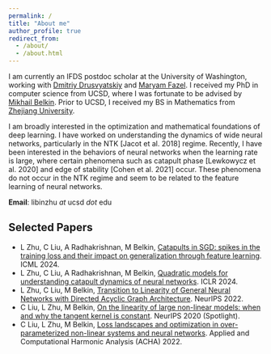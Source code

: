 ```yaml
---
permalink: /
title: "About me"
author_profile: true
redirect_from: 
  - /about/
  - /about.html
---
```


I am currently an IFDS postdoc scholar at the University of Washington, working with [Dmitriy Drusvyatskiy](https://sites.google.com/uw.edu/ddrusv/home) and [Maryam Fazel](https://people.ece.uw.edu/fazel_maryam/). I received my PhD in computer science from UCSD, where 
 I was fortunate to be advised by  [Mikhail Belkin](http://misha.belkin-wang.org/). Prior to UCSD, I received my BS in Mathematics from [Zhejiang University](https://en.wikipedia.org/wiki/Zhejiang_University). 

I am broadly interested in the optimization and mathematical foundations of deep learning. I have worked on understanding the dynamics of wide neural networks, particularly in the NTK [Jacot et al. 2018] regime. Recently, I have been interested in the behaviors of neural networks when the learning rate is large, where certain phenomena such as catapult phase [Lewkowycz et al. 2020] and edge of stability [Cohen et al. 2021] occur. These phenomena do not occur in the NTK regime and seem to be related to the feature learning of neural networks. 


**Email**: libinzhu *at* ucsd *dot* edu

## Selected Papers 
- L Zhu, C Liu, A Radhakrishnan, M Belkin, [Catapults in SGD: spikes in the training loss and their impact on generalization through feature learning](https://arxiv.org/pdf/2306.04815.pdf). ICML 2024.
- L Zhu, C Liu, A Radhakrishnan, M Belkin, [Quadratic models for understanding catapult dynamics of neural networks](https://arxiv.org/pdf/2205.11787.pdf). ICLR 2024.
- L Zhu, C Liu, M Belkin, [Transition to Linearity of General Neural Networks with Directed Acyclic Graph Architecture](https://arxiv.org/pdf/2205.11786.pdf). NeurIPS 2022. 
- C Liu, L Zhu, M Belkin, [On the linearity of large non-linear models: when and why the tangent kernel is constant](https://arxiv.org/pdf/2010.01092.pdf). NeurIPS 2020 (Spotlight). 
- C Liu, L Zhu, M Belkin, [Loss landscapes and optimization in over-parameterized non-linear systems and neural networks](https://arxiv.org/pdf/2003.00307.pdf). Applied and Computational Harmonic Analysis (ACHA) 2022.



